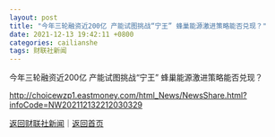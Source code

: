 ```yaml
---
layout: post
title: "今年三轮融资近200亿 产能试图挑战“宁王” 蜂巢能源激进策略能否兑现？"
date: 2021-12-13 19:42:11 +0800
categories: cailianshe
tags: 财联社新闻
---
```

今年三轮融资近200亿 产能试图挑战“宁王” 蜂巢能源激进策略能否兑现？


<http://choicewzp1.eastmoney.com/html_News/NewsShare.html?infoCode=NW202112132212030329>

[返回财联社新闻](//finews.withounder.com/cailianshe/)｜[返回首页](//finews.withounder.com/)
